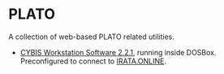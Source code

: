 # PLATO
A collection of web-based PLATO related utilities.

* [CYBIS Workstation Software 2.2.1](/PLATO/cws211/), running inside DOSBox. Preconfigured to connect to [IRATA.ONLINE](https://irata.online).
